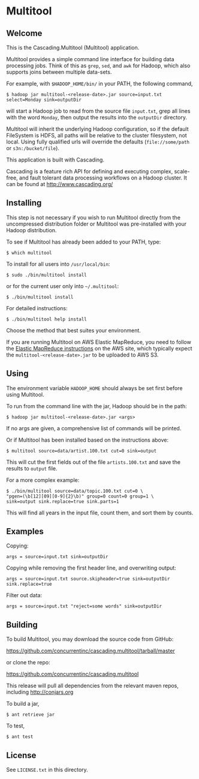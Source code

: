 Multitool
========

Welcome
-------

This is the Cascading.Multitool (Multitool) application.

Multitool provides a simple command line interface for building data
processing jobs.  Think of this as `grep`, `sed`, and `awk` for
Hadoop, which also supports joins between multiple data-sets.

For example, with `$HADOOP_HOME/bin/` in your PATH, the following
command,

    $ hadoop jar multitool-<release-date>.jar source=input.txt select=Monday sink=outputDir

will start a Hadoop job to read from the source file `input.txt`, grep
all lines with the word `Monday`, then output the results into the
`outputDir` directory.

Multitool will inherit the underlying Hadoop configuration, so if the
default FileSystem is HDFS, all paths will be relative to the cluster
filesystem, not local. Using fully qualified urls will override the
defaults (`file://some/path` or `s3n:/bucket/file`).

This application is built with Cascading.

Cascading is a feature rich API for defining and executing complex,
scale-free, and fault tolerant data processing workflows on a Hadoop
cluster. It can be found at http://www.cascading.org/

Installing
----------

This step is not necessary if you wish to run Multitool directly from
the uncompressed distribution folder or Multitool was pre-installed
with your Hadoop distribution. 

To see if Multitool has already been added to your PATH, type:

    $ which multitool

To install for all users into `/usr/local/bin`:

    $ sudo ./bin/multitool install

or for the current user only into `~/.multitool`:

    $ ./bin/multitool install

For detailed instructions:

    $ ./bin/multitool help install

Choose the method that best suites your environment.

If you are running Multitool on AWS Elastic MapReduce, you need to
follow the 
[Elastic MapReduce instructions](https://aws.amazon.com/articles/2293?_encoding=UTF8&jiveRedirect=1)
on the AWS site, which typically expect the
`multitool-<release-date>.jar` to be uploaded to AWS S3.

Using
-----

The environment variable `HADOOP_HOME` should always be set first
before using Multitool.

To run from the command line with the jar, Hadoop should be in the
path:

    $ hadoop jar multitool-<release-date>.jar <args>

If no args are given, a comprehensive list of commands will be
printed.

Or if Multitool has been installed based on the instructions above:

    $ multitool source=data/artist.100.txt cut=0 sink=output

This will cut the first fields out of the file `artists.100.txt` and
save the results to `output` file.

For a more complex example:

    $ ./bin/multitool source=data/topic.100.txt cut=0 \
    "pgen=(\b[12][09][0-9]{2}\b)" group=0 count=0 group=1 \
    sink=output sink.replace=true sink.parts=1

This will find all years in the input file, count them, and sort them
by counts.

Examples
--------

Copying:

    args = source=input.txt sink=outputDir

Copying while removing the first header line, and overwriting output:

    args = source=input.txt source.skipheader=true sink=outputDir sink.replace=true

Filter out data:

    args = source=input.txt "reject=some words" sink=outputDir

Building
--------

To build Multitool, you may download the source code from GitHub:

   https://github.com/concurrentinc/cascading.multitool/tarball/master

or clone the repo:

   https://github.com/concurrentinc/cascading.multitool

This release will pull all dependencies from the relevant maven repos,
including http://conjars.org

To build a jar,

    $ ant retrieve jar

To test,

    $ ant test

License
-------

See `LICENSE.txt` in this directory.
